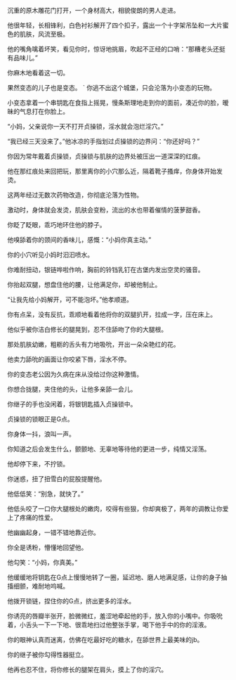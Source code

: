 
沉重的原木雕花门打开，一个身材高大，相貌俊朗的男人走进。

他很年轻，长相锋利，白色衬衫解开了四个扣子，露出一个十字架吊坠和一大片蜜色的肌肤，风流至极。

他的嘴角噙着坏笑，看见你时，惊讶地挑眉，吹起不正经的口哨：“那糟老头还挺有品味儿。”

你麻木地看着这一切。

果然变态的儿子也是变态。
`
你逃不出这个城堡，只会沦落为小变态的玩物。

小变态拿着一个串钥匙在食指上摇晃，慢条斯理地走到你的面前，凑近你的脸，暧昧的气息打在你脸上。

“小妈，父亲说你一天不打开贞操锁，淫水就会泡烂淫穴。”

“我已经三天没来了。”他冰凉的手指划过贞操锁的边界问：“你还好吗？”

你因为常年戴着贞操锁，贞操锁与肌肤的边界处被压出一道深深的红痕。

他在那红痕处来回把玩，那里离你的小穴那么近，隔着靴子搔痒，你身体开始发烫。

这两年经过无数次药物改造，你彻底沦落为性物。

激动时，身体就会发烫，肌肤会变粉，流出的水也带着催情的菠萝甜香。

你眨了眨眼，乖巧地环住他的脖子。

他嗅舔着你的颈间的香味儿，感慨：“小妈你真主动。”

你的小穴听见小妈时汩汩喷水。

你难耐扭动，银链哗啦作响，胸前的铃铛乳钉在古堡内发出空灵的骚音。

你抬起双腿，想盘住他的腰，让他满足你，却被他制止。

“让我先给小妈解开，可不能泡坏。”他孝顺道。

你有点呆，没有反抗，乖顺地看着他将你的双腿扒开，拉成一字，压在床上。

他似乎被你洁白修长的腿晃到，忍不住舔吻了你的大腿根。

那处肌肤幼嫩，粗粝的舌头有力地吸吮，开出一朵朵艳红的花。

 他卖力舔吮的画面让你咬紧下唇，淫水不停。

你的变态老公因为久病在床从没给过你这种激情。

你想合拢腿，夹住他的头，让他多亲舔一会儿。

你继子的手也没闲着，将银钥匙插入贞操锁中。

贞操锁的锁眼正是G点。

你身体一抖，浪叫一声。

你知道之后会发生什么，颤颤地、无辜地等待他的更进一步，纯情又淫荡。

他却停下来，不拧锁。

你迷惑，扭了扭雪白的屁股提醒他。

他低低笑：“别急，就快了。”

他低头咬了一口你大腿根处的嫩肉，咬得有些狠，你却爽极了，两年的调教让你爱上了疼痛的性爱。

他幽幽起身，一错不错地靠近你。

你全是诱粉，懵懂地回望他。

他勾笑：“小妈，你真美。”

他缓缓地将钥匙在G点上慢慢地转了一圈，延迟地、磨人地满足感，让你的身子抽搐细颤，难耐地呜喊。

他拨开锁链，捏住你的G点，挤出更多的淫水。

你诱亮的唇瓣半张开，脸微微红，羞涩地牵起他的手，放入你的小嘴中。你吸吮着，小舌头一下一下地、很乖地扫过他整张手掌，喝下他手中的你的淫液。

你的眼神认真而迷离，仿佛在吃最好吃的糖水，在舔世界上最美味的jb。 

你的继子被你勾得性器挺立。

他再也忍不住，将你修长的腿架在肩头，摸上了你的淫穴。
